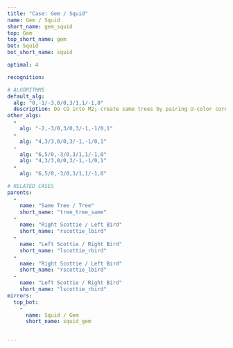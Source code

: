 ```yaml
---
title: "Case: Gem / Squid"
name: Gem / Squid
short_name: gem_squid
top: Gem
top_short_name: gem
bot: Squid
bot_short_name: squid

optimal: 4

recognition:

# ALGORITHMS
default_alg:
  alg: "0,-1/-3,0/0,3/1,1/-1,0"
  description: Do CO into M2; create same trees by pairing U-color corner from bottom with tent on top.
other_algs:
  -
    alg: "-2,-3/0,3/0,3/-1,-1/0,1"
  -
    alg: "4,3/3,0/0,3/-1,-1/0,1"
  -
    alg: "6,5/0,-3/0,3/1,1/-1,0"
    alg: "4,3/3,0/0,3/-1,-1/0,1"
  -
    alg: "6,5/0,-3/0,3/1,1/-1,0"

# RELATED CASES
parents:
  -
    name: "Same Tree / Tree"
    short_name: "tree_tree_same"
  -
    name: "Right Scottie / Left Bird"
    short_name: "rscottie_lbird"
  -
    name: "Left Scottie / Right Bird"
    short_name: "lscottie_rbird"
  -
    name: "Right Scottie / Left Bird"
    short_name: "rscottie_lbird"
  -
    name: "Left Scottie / Right Bird"
    short_name: "lscottie_rbird"
mirrors:
  top_bot:
    -
      name: Squid / Gem
      short_name: squid_gem


---
```


